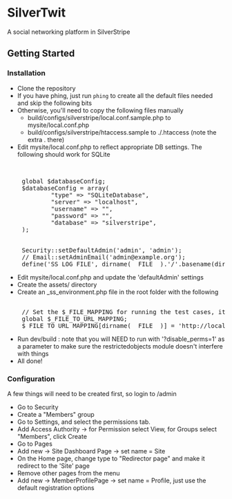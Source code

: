 # SilverTwit

A social networking platform in SilverStripe

## Getting Started

### Installation

* Clone the repository
* If you have phing, just run `phing` to create all the default files needed and skip the following bits
* Otherwise, you'll need to copy the following files manually
  * build/configs/silverstripe/local.conf.sample.php to mysite/local.conf.php
  * build/configs/silverstripe/htaccess.sample to ./.htaccess (note the extra . there)
* Edit mysite/local.conf.php to reflect appropriate DB settings. The following should work for SQLite

<pre>


    global $databaseConfig;
    $databaseConfig = array(
            "type" => "SQLiteDatabase",
            "server" => "localhost",
            "username" => "",
            "password" => "",
            "database" => "silverstripe",
    );


    Security::setDefaultAdmin('admin', 'admin');
    // Email::setAdminEmail('admin@example.org');
    define('SS_LOG_FILE', dirname(__FILE__).'/'.basename(dirname(dirname(__FILE__))).'.log');
</pre>

* Edit mysite/local.conf.php and update the 'defaultAdmin' settings 
* Create the assets/ directory
* Create an _ss_environment.php file in the root folder with the following

<pre>

    // Set the $_FILE_MAPPING for running the test cases, it's basically a fake but useful
    global $_FILE_TO_URL_MAPPING;
    $_FILE_TO_URL_MAPPING[dirname(__FILE__)] = 'http://localhost';
</pre>

* Run dev/build : note that you will NEED to run with '?disable_perms=1' as a parameter to make sure the restrictedobjects module doesn't interfere with things
* All done!

### Configuration

A few things will need to be created first, so login to /admin

* Go to Security
* Create a "Members" group
* Go to Settings, and select the permissions tab. 
* Add Access Authority -> for Permission select View, for Groups select "Members", click Create
* Go to Pages
* Add new -> Site Dashboard Page -> set name = Site
* On the Home page, change type to "Redirector page" and make it redirect to the 'Site' page 
* Remove other pages from the menu
* Add new -> MemberProfilePage -> set name = Profile, just use the default registration options
